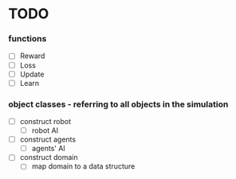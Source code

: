 # TODO

### functions
  - [ ] Reward
  - [ ] Loss
  - [ ] Update
  - [ ] Learn

### object classes - referring to all objects in the simulation
  - [ ] construct robot
    - [ ] robot AI
  - [ ] construct agents
    - [ ] agents' AI
  - [ ] construct domain
    - [ ] map domain to a data structure
